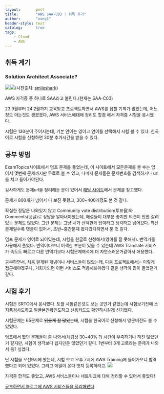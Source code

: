 ```yaml
---
layout:       post
title:        "AWS SAA-C03 | 취득 후기"
author:       "xxng1"
header-style: text
catalog:      true
tags:
    - Cloud
    - AWS
---
```


## 취득 계기
### Solution Architect Associate?
![](https://velog.velcdn.com/images/woongaa1/post/c9f3cd1f-9aad-4b50-8682-49a4614f32f5/image.png)![](https://velog.velcdn.com/images/woongaa1/post/b8288be3-6a9f-41c5-9049-f8d8c2ae3b96/image.png)(사진출처: [smileshark](https://www.smileshark.kr/post/aws-certification-2023#viewer-2vua8))


AWS 자격증 중 하나로 SAA라고 불린다.(현재는 SAA-C03)

23.9월부터 24.2월까지 교육받고 프로젝트하면서 AWS를 접할 기회가 많았는데, 
어느정도 아는것도 생겼겠다, AWS 서비스에대해 정리도 할겸 해서 자격증 시험을 응시했다.

시험은 130분이 주어지는데, 기본 언어는 영어고 언어를 선택해서 시험 볼 수 있다.
한국어로 시험을 신청하면 30분 추가시간을 받을 수 있다.

## 공부 방법
ExamTopics사이트에서 덤프 문제를 풀었는데, 이 사이트에서 모든문제를 볼 수는 없어서 몇번째 문제까지만 무료로 볼 수 있고, 나머지 문제들은 문제번호를 검색하거나 url을 치고 들어가야된다.

감사하게도 문제url을 정리해둔 분이 있어서 [해당 사이트](https://blog.naver.com/imaokiro)에서 문제를 참고했다. 

문제가 800개가 넘어서 다 보진 못했고, 300~400개정도 본 것 같다.

확실한 정답은 나와있지 않고 Community vote distribution(투표율)와 Comments(댓글)로 정답을 알아내야했는데, 해설들이 대부분 좋지만 의견이 반반 갈려있는 문제도 많았다. 그런 문제는 그냥 내가 선택한게 답이라고 생각하고 넘어갔다.
최신 문제일수록 댓글이 없어서, 초반~중간문제 왔다갔다하면서 푼 것 같다.

덤프 문제가 영어로 되어있는데, 시험을 한글로 신청해서(영어를 잘 못해서). 번역기를 사용해서 풀었다. 번역이다보니 어색한 부분이 있을 수 있는데 AWS Translate 서비스가 속도도 빠르고 다른 번역기보다 시험문제해석에 더 자연스러운거같아서 애용했다.

공부하면서, 처음 알게된 개념이나 서비스들이 많았는데, 다음 프로젝트에서는 이렇게 접근해야겠구나, 기회가되면 이런 서비스도 적용해봐야겠다 같은 생각이 많이 들었던거 같다.

## 시험 후기
시험은 SRTC에서 응시했다. 토플 시험같은것도 보는 곳인거 같았는데 시험보기전에 소지품검사도하고 얼굴본인확인도하고 신용카드도 확인하시길래 신기했다.

시험문제는 65문제로 ~~읽을게 참 많았는데~~, 시험을 한국어로 신청해서 영문버전도 볼 수 있었다.

덤프에서 봤던 문제들이 좀 나와서(체감상 30~40% ?) 시간이 부족하거나 하진 않았던거 같지만,
시험이 생각보다 쉽지만은 않았던거 같다. 1번부터 3개 고르라는 문제가 나와서 음? 싶었다.

난 시험을 오전9시에 봤는데, 시험 보고 오후 7시에 AWS Training에 들어가보니 합격했다고 되어 있었다.
그리고 메일이 온다 뱃지 등록하라고.
![](https://velog.velcdn.com/images/woongaa1/post/54edd967-a72c-4a20-a228-5678d71ce9d3/image.png)

자격증 합격도 좋았고, AWS 서비스들이나 네트워크에 대해 정리할 수 있어서 좋았다!

[공부하면서 블로그에 AWS 서비스들을 정리해봤다](https://xxng1.github.io/2024/03/27/AWSw/)